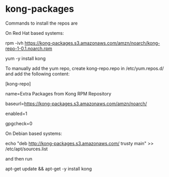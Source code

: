 # kong-packages
Commands to install the repos are

On Red Hat based systems:

rpm -ivh https://kong-packages.s3.amazonaws.com/amzn/noarch/kong-repo-1-0.1.noarch.rpm

yum -y install kong

To manually add the yum repo, create kong-repo.repo in /etc/yum.repos.d/ and add the following content:

[kong-repo]

name=Extra Packages from Kong RPM Repository

baseurl=https://kong-packages.s3.amazonaws.com/amzn/noarch/

enabled=1

gpgcheck=0

On Debian based systems:

echo "deb http://kong-packages.s3.amazonaws.com/ trusty main" >> /etc/apt/sources.list

and then run 

apt-get update && apt-get -y install kong
